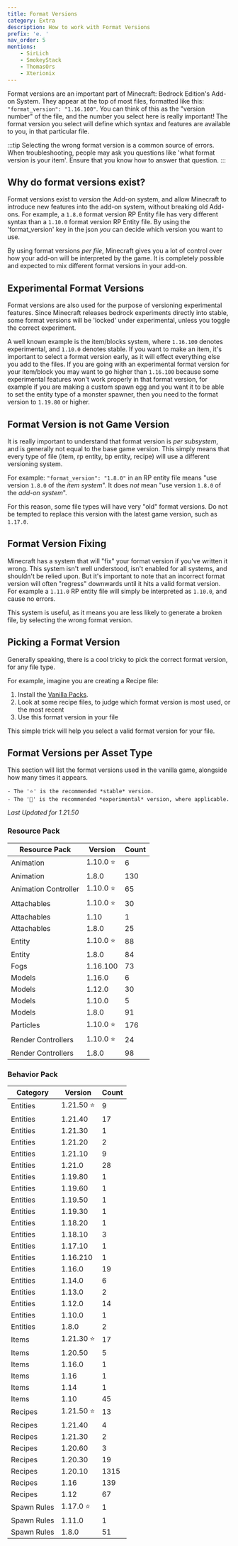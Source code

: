 ```yaml
---
title: Format Versions
category: Extra
description: How to work with Format Versions
prefix: 'e. '
nav_order: 5
mentions:
    - SirLich
    - SmokeyStack
    - ThomasOrs
    - Xterionix
---
```


Format versions are an important part of Minecraft: Bedrock Edition's Add-on System. They appear at the top of most files, formatted like this: `"format_version": "1.16.100"`. You can think of this as the "version number" of the file, and the number you select here is really important! The format version you select will define which syntax and features are available to you, in that particular file.

:::tip
Selecting the wrong format version is a common source of errors. When troubleshooting, people may ask you questions like 'what format version is your item'. Ensure that you know how to answer that question.
:::

## Why do format versions exist?

Format versions exist to *version* the Add-on system, and allow Minecraft to introduce new features into the add-on system, without breaking old Add-ons. For example, a `1.8.0` format version RP Entity file has very different syntax than a `1.10.0` format version RP Entity file. By using the 'format_version' key in the json *you* can decide which version you want to use.

By using format versions *per file*, Minecraft gives you a lot of control over how your add-on will be interpreted by the game. It is completely possible and expected to mix different format versions in your add-on.

## Experimental Format Versions

Format versions are also used for the purpose of versioning experimental features. Since Minecraft releases bedrock experiments directly into stable, some format versions will be 'locked' under experimental, unless you toggle the correct experiment.

A well known example is the item/blocks system, where `1.16.100` denotes experimental, and `1.10.0` denotes stable. If you want to make an item, it's important to select a format version early, as it will effect everything else you add to the files. If you are going with an experimental format version for your item/block you may want to go higher than `1.16.100` because some experimental features won't work properly in that format version, for example if you are making a custom spawn egg and you want it to be able to set the entity type of a monster spawner, then you need to the format version to `1.19.80` or higher. 

## Format Version is not Game Version

It is really important to understand that format version is *per subsystem*, and is generally not equal to the base game version. This simply means that every type of file (item, rp entity, bp entity, recipe) will use a different versioning system.

For example: `"format_version": "1.8.0"` in an RP entity file means "use version `1.8.0` of the *item system*". It does *not* mean "use version `1.8.0` of the *add-on system*".

For this reason, some file types will have very "old" format versions. Do not be tempted to replace this version with the latest game version, such as `1.17.0`.

## Format Version Fixing

Minecraft has a system that will "fix" your format version if you've written it wrong. This system isn't well understood, isn't enabled for all systems, and shouldn't be relied upon. But it's important to note that an incorrect format version will often "regress" downwards until it hits a valid format version. For example a `1.11.0` RP entity file will simply be interpreted as `1.10.0`, and cause no errors.

This system is useful, as it means you are less likely to generate a broken file, by selecting the wrong format version.

## Picking a Format Version

Generally speaking, there is a cool tricky to pick the correct format version, for any file type.

For example, imagine you are creating a Recipe file:

 1) Install the [Vanilla Packs](/guide/download-packs).
 2) Look at some recipe files, to judge which format version is most used, or the most recent
 3) Use this format version in your file

This simple trick will help you select a valid format version for your file.

## Format Versions per Asset Type

This section will list the format versions used in the vanilla game, alongside how many times it appears.

    - The '⭐' is the recommended *stable* version.
    - The '🚀' is the recommended *experimental* version, where applicable.

_Last Updated for 1.21.50_

### Resource Pack

| Resource Pack        | Version  | Count |
|----------------------|----------|-------|
| Animation            | 1.10.0 ⭐ | 6    |
| Animation            | 1.8.0    | 130   |
| Animation Controller | 1.10.0 ⭐ | 65   |
| Attachables          | 1.10.0 ⭐ | 30   |
| Attachables          | 1.10     | 1     |
| Attachables          | 1.8.0    | 25    |
| Entity               | 1.10.0 ⭐ | 88   |
| Entity               | 1.8.0    | 84    |
| Fogs                 | 1.16.100 | 73    |
| Models               | 1.16.0   | 6     |
| Models               | 1.12.0   | 30    |
| Models               | 1.10.0   | 5     |
| Models               | 1.8.0    | 91    |
| Particles            | 1.10.0 ⭐ | 176  |
| Render Controllers   | 1.10.0 ⭐ | 24   |
| Render Controllers   | 1.8.0  | 98   |

### Behavior Pack

| Category    | Version     | Count |
|-------------|-------------|-------|
| Entities    | 1.21.50 ⭐  | 9    |
| Entities    | 1.21.40     | 17    |
| Entities    | 1.21.30     | 1     |
| Entities    | 1.21.20     | 2     |
| Entities    | 1.21.10     | 9     |
| Entities    | 1.21.0      | 28    |
| Entities    | 1.19.80     | 1     |
| Entities    | 1.19.60     | 1     |
| Entities    | 1.19.50     | 1     |
| Entities    | 1.19.30     | 1     |
| Entities    | 1.18.20     | 1     |
| Entities    | 1.18.10     | 3     |
| Entities    | 1.17.10     | 1     |
| Entities    | 1.16.210    | 1     |
| Entities    | 1.16.0      | 19    |
| Entities    | 1.14.0      | 6     |
| Entities    | 1.13.0      | 2     |
| Entities    | 1.12.0      | 14    |
| Entities    | 1.10.0      | 1     |
| Entities    | 1.8.0       | 2     |
| Items       | 1.21.30 ⭐  | 17    |
| Items       | 1.20.50     | 5     |
| Items       | 1.16.0      | 1     |
| Items       | 1.16        | 1     |
| Items       | 1.14        | 1     |
| Items       | 1.10        | 45    |
| Recipes     | 1.21.50 ⭐  | 13   |
| Recipes     | 1.21.40     | 4     |
| Recipes     | 1.21.30     | 2     |
| Recipes     | 1.20.60     | 3     |
| Recipes     | 1.20.30     | 19    |
| Recipes     | 1.20.10     | 1315  |
| Recipes     | 1.16        | 139   |
| Recipes     | 1.12        | 67    |
| Spawn Rules | 1.17.0 ⭐   | 1     |
| Spawn Rules | 1.11.0      | 1     |
| Spawn Rules | 1.8.0       | 51    |


